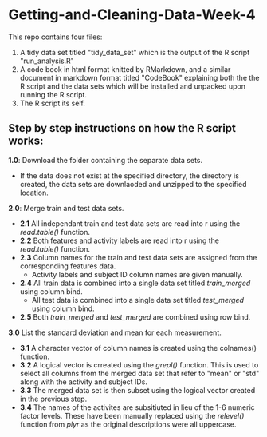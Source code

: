# Getting-and-Cleaning-Data-Week-4
This repo contains four files:
1. A tidy data set titled "tidy_data_set" which is the output of the R script "run_analysis.R"
2. A code book in html format knitted by RMarkdown, and a similar document in markdown format titled "CodeBook" explaining both the the R script and the data sets which will be installed and unpacked upon running the R script.
3. The R script its self.

## Step by step instructions on how the R script works:

**1.0**: Download the folder containing the separate data sets.

* If the data does not exist at the specified directory, the directory is created, the data sets are downlaoded and unzipped to the specified location.


**2.0**: Merge train and test data sets.

* **2.1** All independant train and test data sets are read into r using the *read.table()* function.
* **2.2** Both features and activity labels are read into r using the *read.table()* function.
* **2.3** Column names for the train and test data sets are assigned from the corresponding features data.
  + Activity labels and subject ID column names are given manually.
* **2.4** All train data is combined into a single data set titled *train_merged* using column bind.
  + All test data is combined into a single data set titled *test_merged* using column bind.
* **2.5** Both *train_merged* and *test_merged* are combined using row bind.

**3.0** List the standard deviation and mean for each measurement. 

* **3.1** A character vector of column names is created using the colnames() function.
* **3.2** A logical vector is crreated using the *grepl()* function. This is used to select all columns from the merged data set that refer to "mean" or "std" along with the activity and subject IDs.
* **3.3** The merged data set is then subset using the logical vector created in the previous step.
* **3.4** The names of the activites are subsitiuted in lieu of the 1-6 numeric factor levels. These have been manually replaced using the *relevel()* function from *plyr* as the original descriptions were all uppercase.
